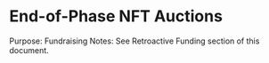 # End-of-Phase NFT Auctions

Purpose: Fundraising
Notes: See Retroactive Funding section of this document.